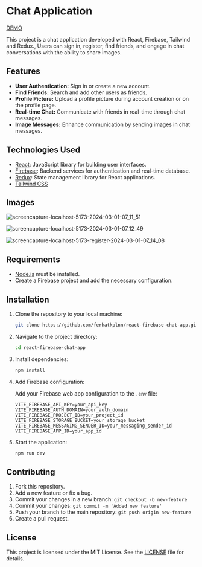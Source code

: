 # Chat Application 

[DEMO](https://react-firebase-chat-app-vv.netlify.app/)

This project is a chat application developed with React, Firebase, Tailwind and Redux., Users can sign in, register, find friends, and engage in chat conversations with the ability to share images.

## Features

- **User Authentication:** Sign in or create a new account.
- **Find Friends:** Search and add other users as friends.
- **Profile Picture:** Upload a profile picture during account creation or on the profile page.
- **Real-time Chat:** Communicate with friends in real-time through chat messages.
- **Image Messages:** Enhance communication by sending images in chat messages.

## Technologies Used

- [React](https://reactjs.org/): JavaScript library for building user interfaces.
- [Firebase](https://firebase.google.com/): Backend services for authentication and real-time database.
- [Redux](https://redux.js.org/): State management library for React applications.
- [Tailwind CSS](https://tailwindcss.com/)


## Images

![screencapture-localhost-5173-2024-03-01-07_11_51](https://github.com/ferhatkplnn/react-firebase-chat-app/assets/29931637/da34fc11-77d5-4020-8716-9530f620f12d)

![screencapture-localhost-5173-2024-03-01-07_12_49](https://github.com/ferhatkplnn/react-firebase-chat-app/assets/29931637/036edd97-0ceb-44d8-8305-5dfc30a3567a)

![screencapture-localhost-5173-register-2024-03-01-07_14_08](https://github.com/ferhatkplnn/react-firebase-chat-app/assets/29931637/67a32d98-8f3e-4b03-9d7d-2ba4db69c7d6)

## Requirements

- [Node.js](https://nodejs.org/) must be installed.
- Create a Firebase project and add the necessary configuration.

## Installation

1. Clone the repository to your local machine:

    ```bash
    git clone https://github.com/ferhatkplnn/react-firebase-chat-app.git
    ```

2. Navigate to the project directory:

    ```bash
    cd react-firebase-chat-app
    ```

3. Install dependencies:

    ```bash
    npm install
    ```

4. Add Firebase configuration:

    Add your Firebase web app configuration to the `.env` file:

    ```env
    VITE_FIREBASE_API_KEY=your_api_key
    VITE_FIREBASE_AUTH_DOMAIN=your_auth_domain
    VITE_FIREBASE_PROJECT_ID=your_project_id
    VITE_FIREBASE_STORAGE_BUCKET=your_storage_bucket
    VITE_FIREBASE_MESSAGING_SENDER_ID=your_messaging_sender_id
    VITE_FIREBASE_APP_ID=your_app_id
    ```

5. Start the application:

    ```bash
    npm run dev
    ```


## Contributing

1. Fork this repository.
2. Add a new feature or fix a bug.
3. Commit your changes in a new branch: `git checkout -b new-feature`
4. Commit your changes: `git commit -m 'Added new feature'`
5. Push your branch to the main repository: `git push origin new-feature`
6. Create a pull request.

## License

This project is licensed under the MIT License. See the [LICENSE](LICENSE) file for details.
